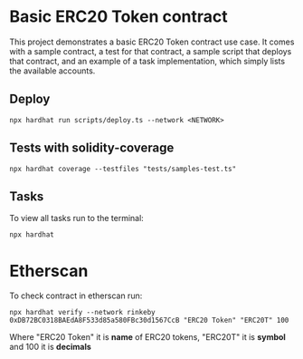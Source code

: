 # Basic ERC20 Token contract

This project demonstrates a basic ERC20 Token contract use case. It comes with a sample contract, a test for that contract, a sample script that deploys that contract, and an example of a task implementation, which simply lists the available accounts.

## Deploy
```shell
npx hardhat run scripts/deploy.ts --network <NETWORK>
```

## Tests with solidity-coverage 
```shell
npx hardhat coverage --testfiles "tests/samples-test.ts"
```

## Tasks
To view all tasks run to the terminal:
```shell
npx hardhat 
```

# Etherscan
To check contract in etherscan run: 
```shell
npx hardhat verify --network rinkeby 0xDB72BC0318BAEdA8F533d85a580FBc30d1567CcB "ERC20 Token" "ERC20T" 100
```

Where "ERC20 Token" it is **name** of ERC20 tokens, "ERC20T" it is **symbol** and 100 it is **decimals**